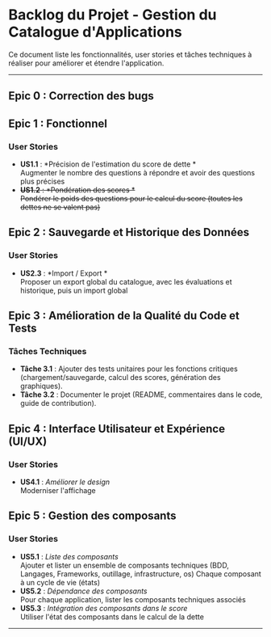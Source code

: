 # Backlog du Projet - Gestion du Catalogue d'Applications

Ce document liste les fonctionnalités, user stories et tâches techniques à réaliser pour améliorer et étendre l'application.

---

## Epic 0 : Correction des bugs 

## Epic 1 : Fonctionnel

### User Stories
- **US1.1** : *Précision de l'estimation du score de dette *  
  Augmenter le nombre des questions à répondre et avoir des questions plus précises
- ~~**US1.2** : *Pondération des scores *~~  
  ~~Pondérer le poids des questions pour le calcul du score (toutes les dettes ne se valent pas)~~

## Epic 2 : Sauvegarde et Historique des Données

### User Stories
- **US2.3** : *Import / Export *  
  Proposer un export global du catalogue, avec les évaluations et historique, puis un import global

## Epic 3 : Amélioration de la Qualité du Code et Tests

### Tâches Techniques
- **Tâche 3.1** : Ajouter des tests unitaires pour les fonctions critiques (chargement/sauvegarde, calcul des scores, génération des graphiques).
- **Tâche 3.2** : Documenter le projet (README, commentaires dans le code, guide de contribution).

## Epic 4 : Interface Utilisateur et Expérience (UI/UX)

### User Stories
- **US4.1** : *Améliorer le design*  
  Moderniser l'affichage

## Epic 5 : Gestion des composants

### User Stories
- **US5.1** : *Liste des composants*  
  Ajouter et lister un ensemble de composants techniques (BDD, Langages, Frameworks, outillage, infrastructure, os)
  Chaque composant à un cycle de vie (états)
- **US5.2** : *Dépendance des composants*  
  Pour chaque application, lister les composants techniques associés
- **US5.3** : *Intégration des composants dans le score*  
  Utiliser l'état des composants dans le calcul de la dette
  

---
